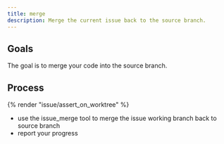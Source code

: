 ```yaml
---
title: merge
description: Merge the current issue back to the source branch.
---
```


## Goals

The goal is to merge your code into the source branch.

## Process

{% render "issue/assert_on_worktree" %}
- use the issue_merge tool to merge the issue working branch back to source branch
- report your progress
